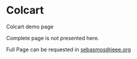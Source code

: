 # Colcart
Colcart demo page

Complete page is not presented here.

Full Page can be requested in sebasmos@ieee.org
